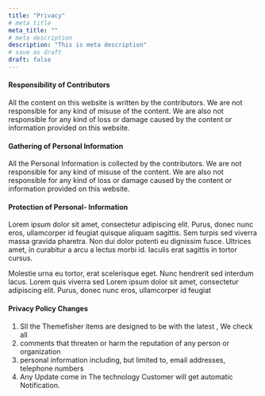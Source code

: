 ```yaml
---
title: "Privacy"
# meta title
meta_title: ""
# meta description
description: "This is meta description"
# save as draft
draft: false
---
```


#### Responsibility of Contributors

All the content on this website is written by the contributors. We are not responsible for any kind of misuse of the content. We are also not responsible for any kind of loss or damage caused by the content or information provided on this website.

#### Gathering of Personal Information

All the Personal Information is collected by the contributors. We are not responsible for any kind of misuse of the content. We are also not responsible for any kind of loss or damage caused by the content or information provided on this website.

#### Protection of Personal- Information

Lorem ipsum dolor sit amet, consectetur adipiscing elit. Purus, donec nunc eros, ullamcorper id feugiat quisque aliquam sagittis. Sem turpis sed viverra massa gravida pharetra. Non dui dolor potenti eu dignissim fusce. Ultrices amet, in curabitur a arcu a lectus morbi id. Iaculis erat sagittis in tortor cursus.

Molestie urna eu tortor, erat scelerisque eget. Nunc hendrerit sed interdum lacus. Lorem quis viverra sed
Lorem ipsum dolor sit amet, consectetur adipiscing elit. Purus, donec nunc eros, ullamcorper id feugiat

#### Privacy Policy Changes

1. Sll the Themefisher items are designed to be with the latest , We check all
2. comments that threaten or harm the reputation of any person or organization
3. personal information including, but limited to, email addresses, telephone numbers
4. Any Update come in The technology Customer will get automatic Notification.

